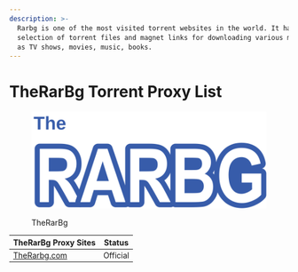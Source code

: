```yaml
---
description: >-
  Rarbg is one of the most visited torrent websites in the world. It has a large
  selection of torrent files and magnet links for downloading various media such
  as TV shows, movies, music, books.
---
```


# TheRarBg Torrent Proxy List

<figure><img src=".gitbook/assets/therarbg.svg" alt=""><figcaption><p>TheRarBg</p></figcaption></figure>

| TheRarBg Proxy Sites                 | Status   |
| ------------------------------------ | -------- |
| [TheRarbg.com](https://therarbg.com) | Official |
